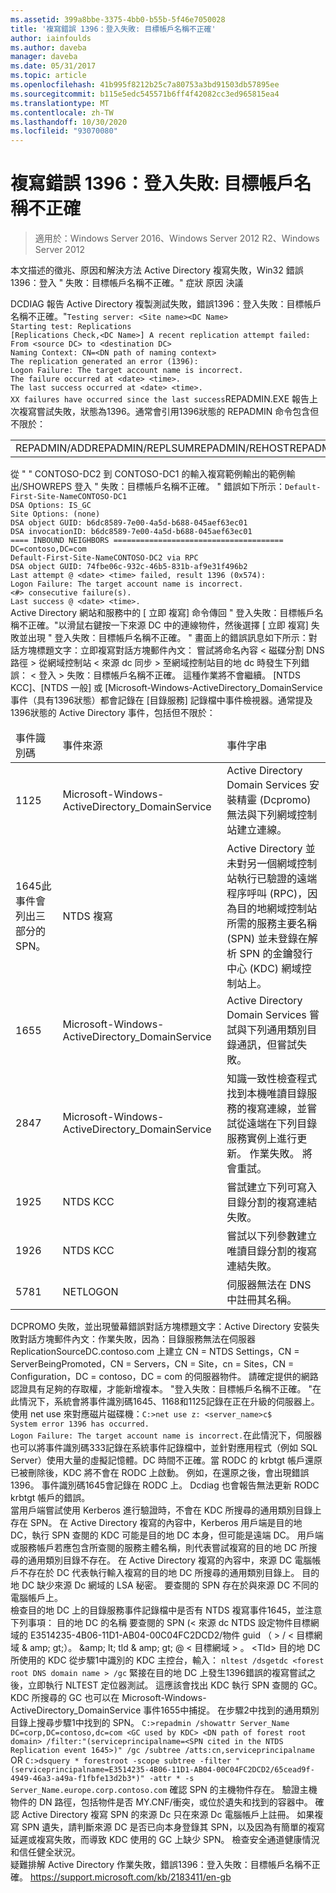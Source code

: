 ```yaml
---
ms.assetid: 399a8bbe-3375-4bb0-b55b-5f46e7050028
title: '複寫錯誤 1396：登入失敗: 目標帳戶名稱不正確'
author: iainfoulds
ms.author: daveba
manager: daveba
ms.date: 05/31/2017
ms.topic: article
ms.openlocfilehash: 41b995f8212b25c7a80753a3bd91503db57895ee
ms.sourcegitcommit: b115e5edc545571b6ff4f42082cc3ed965815ea4
ms.translationtype: MT
ms.contentlocale: zh-TW
ms.lasthandoff: 10/30/2020
ms.locfileid: "93070080"
---
```

# <a name="replication-error-1396-logon-failure-the-target-account-name-is-incorrect"></a>複寫錯誤 1396：登入失敗: 目標帳戶名稱不正確

>適用於：Windows Server 2016、Windows Server 2012 R2、Windows Server 2012


<developerConceptualDocument xmlns="https://ddue.schemas.microsoft.com/authoring/2003/5" xmlns:xlink="https://www.w3.org/1999/xlink" xmlns:xsi="https://www.w3.org/2001/XMLSchema-instance" xsi:schemaLocation="https://ddue.schemas.microsoft.com/authoring/2003/5 http://clixdevr3.blob.core.windows.net/ddueschema/developer.xsd"> <introduction>
    <para>本文描述的徵兆、原因和解決方法 Active Directory 複寫失敗，Win32 錯誤1396：登入 &quot; 失敗：目標帳戶名稱不正確。&quot; </para>
    <list class="bullet"> <listItem>
        <para>
          <link xlink:href="d3a01966-74c9-4c49-ba11-354b9acf7519#BKMK_Symptoms">症狀</link>
        </para>
      </listItem> <listItem>
        <para>
          <link xlink:href="d3a01966-74c9-4c49-ba11-354b9acf7519#BKMK_Causes">原因</link>
        </para>
      </listItem> <listItem>
        <para>
          <link xlink:href="d3a01966-74c9-4c49-ba11-354b9acf7519#BKMK_Resolutions">決議</link>
        </para>
      </listItem>
    </list>
  </introduction>
  <section address="BKMK_Symptoms">
    <title>徵兆</title>
    <content>
      <para />
      <list class="ordered">
<listItem><para>DCDIAG 報告 Active Directory 複製測試失敗，錯誤1396：登入失敗：目標帳戶名稱不正確。&quot;</para><code>Testing server: &lt;Site name&gt;&lt;DC Name&gt;
Starting test: Replications
[Replications Check,&lt;DC Name&gt;] A recent replication attempt failed:
From &lt;source DC&gt; to &lt;destination DC&gt;
Naming Context: CN=&lt;DN path of naming context&gt;
<codeFeaturedElement>The replication generated an error (1396):
Logon Failure: The target account name is incorrect.</codeFeaturedElement>
The failure occurred at &lt;date&gt; &lt;time&gt;.
The last success occurred at &lt;date&gt; &lt;time&gt;.
XX failures have occurred since the last success</code></listItem><listItem><para>REPADMIN.EXE 報告上次複寫嘗試失敗，狀態為1396。</para><para>通常會引用1396狀態的 REPADMIN 命令包含但不限於：</para><table xmlns:caps="https://schemas.microsoft.com/build/caps/2013/11"><tbody><tr><TD><list class="bullet"><listItem><para>REPADMIN/ADD</para></listItem><listItem><para>REPADMIN/REPLSUM</para></listItem><listItem><para>REPADMIN/REHOST</para></listItem><listItem><para>REPADMIN/SHOWVECTOR/LATENCY</para></listItem></list></TD><TD><list class="bullet"><listItem><para>REPADMIN/SHOWREPS</para></listItem><listItem><para>REPADMIN/SHOWREPL</para></listItem><listItem><para>REPADMIN/SYNCALL</para></listItem></list></TD></tr></tbody></table><para>從 &quot; &quot; CONTOSO-DC2 到 CONTOSO-DC1 的輸入複寫範例輸出的範例輸出/SHOWREPS 登入 &quot; 失敗：目標帳戶名稱不正確。 &quot; 錯誤如下所示：</para><code>Default-First-Site-NameCONTOSO-DC1
DSA Options: IS_GC
Site Options: (none)
DSA object GUID: b6dc8589-7e00-4a5d-b688-045aef63ec01
DSA invocationID: b6dc8589-7e00-4a5d-b688-045aef63ec01
==== INBOUND NEIGHBORS ======================================
DC=contoso,DC=com
Default-First-Site-NameCONTOSO-DC2 via RPC
DSA object GUID: 74fbe06c-932c-46b5-831b-af9e31f496b2
Last attempt @ &lt;date&gt; &lt;time&gt; failed, <codeFeaturedElement>result 1396 (0x574):
Logon Failure: The target account name is incorrect.</codeFeaturedElement>
&lt;#&gt; consecutive failure(s).
Last success @ &lt;date&gt; &lt;time&gt;.
</code></listItem><listItem><para>Active Directory 網站和服務中的 [ <ui>立即</ui> 複寫] 命令傳回 &quot; 登入失敗：目標帳戶名稱不正確。&quot;</para><para>以滑鼠右鍵按一下來源 DC 中的連線物件，然後選擇 [ <ui>立即</ui> 複寫] 失敗並出現 &quot; 登入失敗：目標帳戶名稱不正確。 &quot; 畫面上的錯誤訊息如下所示：</para><para>對話方塊標題文字：</para><para>立即複寫</para><para>對話方塊郵件內文： </para><para>嘗試將命名內容 &lt; 磁碟分割 DNS 路徑 &gt; 從網域控制站 &lt; 來源 dc 同步 &gt; 至網域控制站目的地 dc 時發生下列錯誤： &lt; 登入 &gt; 失敗：目標帳戶名稱不正確。 這種作業將不會繼續。 </para></listItem><listItem><para>[NTDS KCC]、[NTDS 一般] 或 [Microsoft-Windows-ActiveDirectory_DomainService 事件（具有1396狀態）都會記錄在 [目錄服務] 記錄檔中事件檢視器。</para><para>通常提及1396狀態的 Active Directory 事件，包括但不限於：</para><table xmlns:caps="https://schemas.microsoft.com/build/caps/2013/11"><thead><tr><TD><para>事件識別碼</para></TD><TD><para>事件來源</para></TD><TD><para>事件字串</para></TD></tr></thead><tbody><tr><TD><para>1125</para></TD><TD><para>Microsoft-Windows-ActiveDirectory_DomainService</para></TD><TD><para>Active Directory Domain Services 安裝精靈 (Dcpromo) 無法與下列網域控制站建立連線。</para></TD></tr><tr><TD><para>1645</para><para>此事件會列出三部分的 SPN。</para></TD><TD><para>NTDS 複寫</para></TD><TD><para>Active Directory 並未對另一個網域控制站執行已驗證的遠端程序呼叫 (RPC)，因為目的地網域控制站所需的服務主要名稱 (SPN) 並未登錄在解析 SPN 的金鑰發行中心 (KDC) 網域控制站上。</para></TD></tr><tr><TD><para>1655</para></TD><TD><para>Microsoft-Windows-ActiveDirectory_DomainService</para></TD><TD><para>Active Directory Domain Services 嘗試與下列通用類別目錄通訊，但嘗試失敗。</para></TD></tr><tr><TD><para>2847</para></TD><TD><para>Microsoft-Windows-ActiveDirectory_DomainService</para></TD><TD><para>知識一致性檢查程式找到本機唯讀目錄服務的複寫連線，並嘗試從遠端在下列目錄服務實例上進行更新。 作業失敗。 將會重試。</para></TD></tr><tr><TD><para>1925</para></TD><TD><para>NTDS KCC</para></TD><TD><para>嘗試建立下列可寫入目錄分割的複寫連結失敗。</para></TD></tr><tr><TD><para>1926</para></TD><TD><para>NTDS KCC</para></TD><TD><para>嘗試以下列參數建立唯讀目錄分割的複寫連結失敗。</para></TD></tr><tr><TD><para>5781</para></TD><TD><para>NETLOGON</para></TD><TD><para> 伺服器無法在 DNS 中註冊其名稱。</para></TD></tr></tbody></table></listItem><listItem><para>DCPROMO 失敗，並出現螢幕錯誤</para><para>對話方塊標題文字：</para><para>Active Directory 安裝失敗</para><para>對話方塊郵件內文：</para><para>作業失敗，因為：目錄服務無法在伺服器 ReplicationSourceDC.contoso.com 上建立 CN = NTDS Settings，CN = ServerBeingPromoted，CN = Servers，CN = Site，cn = Sites，CN = Configuration，DC = contoso，DC = com 的伺服器物件。 </para><para>請確定提供的網路認證具有足夠的存取權，才能新增複本。 </para><para>
&quot;登入失敗：目標帳戶名稱不正確。 &quot;</para><para>在此情況下，系統會將事件識別碼1645、1168和1125記錄在正在升級的伺服器上。</para></listItem><listItem><para>使用 <embeddedLabel>net use 來</embeddedLabel>對應磁片磁碟機：</para><code>C:&gt;net use z: &lt;server_name&gt;c$
System error 1396 has occurred.
Logon Failure: The target account name is incorrect.</code><para>在此情況下，伺服器也可以將事件識別碼333記錄在系統事件記錄檔中，並針對應用程式（例如 SQL Server）使用大量的虛擬記憶體。</para></listItem><listItem><para>DC 時間不正確。</para></listItem><listItem><para>當 RODC 的 krbtgt 帳戶還原已被刪除後，KDC 將不會在 RODC 上啟動。 例如，在還原之後，會出現錯誤1396。 </para><para>
事件識別碼1645會記錄在 RODC 上。 </para><para>
Dcdiag 也會報告無法更新 RODC krbtgt 帳戶的錯誤。 </para></listItem>
</list>
    </content>
  </section>
  <section address="BKMK_Causes">
    <title>原因</title>
    <content>
      <para />
      <list class="ordered">
        <listItem>
          <para>當用戶端嘗試使用 Kerberos 進行驗證時，不會在 KDC 所搜尋的通用類別目錄上存在 SPN。</para>
          <para>在 Active Directory 複寫的內容中，Kerberos 用戶端是目的地 DC，執行 SPN 查閱的 KDC 可能是目的地 DC 本身，但可能是遠端 DC。</para>
        </listItem>
        <listItem>
          <para>用戶端或服務帳戶若應包含所查閱的服務主體名稱，則代表嘗試複寫的目的地 DC 所搜尋的通用類別目錄不存在。</para>
          <para>在 Active Directory 複寫的內容中，來源 DC 電腦帳戶不存在於 DC 代表執行輸入複寫的目的地 DC 所搜尋的通用類別目錄上。</para>
        </listItem>
        <listItem>
          <para>目的地 DC 缺少來源 Dc 網域的 LSA 秘密。</para>
        </listItem>
        <listItem>
          <para>要查閱的 SPN 存在於與來源 DC 不同的電腦帳戶上。</para>
        </listItem>
      </list>
    </content>
  </section>
  <section address="BKMK_Resolutions">
    <title>解決方式</title>
    <content>
      <list class="ordered">
        <listItem>
          <para>檢查目的地 DC 上的目錄服務事件記錄檔中是否有 NTDS 複寫事件1645，並注意下列事項：</para>
          <para>目的地 DC 的名稱</para>
          <para>要查閱的 SPN (&lt; 來源 dc NTDS 設定物件目標網域的 E3514235-4B06-11D1-AB04-00C04FC2DCD2/物件 guid （ &gt; / &lt; 目標網域 &amp; amp; gt;）。 &amp;amp; lt; tld &amp; amp; gt; @ &lt; 目標網域 &gt; 。 &lt;Tld&gt;</para>
          <para>目的地 DC 所使用的 KDC</para>
        </listItem>
        <listItem>
          <para>從步驟1中識別的 KDC 主控台，輸入： </para>
          <code>nltest /dsgetdc &lt;forest root DNS domain name &gt; /gc</code>
          <para>緊接在目的地 DC 上發生1396錯誤的複寫嘗試之後，立即執行 NLTEST 定位器測試。 </para>
          <para>這應該會找出 KDC 執行 SPN 查閱的 GC。 </para>
          <para>KDC 所搜尋的 GC 也可以在 Microsoft-Windows-ActiveDirectory_DomainService 事件1655中捕捉。</para>
        </listItem>
        <listItem>
          <para>在步驟2中找到的通用類別目錄上搜尋步驟1中找到的 SPN。</para>
          <code>C:&gt;repadmin /showattr Server_Name DC=corp,DC=contoso,dc=com &lt;GC used by KDC&gt; &lt;DN path of forest root domain&gt; /filter:&quot;(serviceprincipalname=&lt;SPN cited in the NTDS Replication event 1645&gt;)&quot; /gc /subtree /atts:cn,serviceprincipalname</code>
          <para>OR</para>
          <code>C:&gt;dsquery * forestroot -scope subtree -filter &quot;(serviceprincipalname=E3514235-4B06-11D1-AB04-00C04FC2DCD2/65cead9f-4949-46a3-a49a-f1fbfe13d2b3*)&quot; -attr * -s Server_Name.europe.corp.contoso.com</code>
          <para>確認 SPN 的主機物件存在。</para>
          <para>驗證主機物件的 DN 路徑，包括物件是否 MY.CNF/衝突，或位於遺失和找到的容器中。</para>
          <para>確認 Active Directory 複寫 SPN 的來源 Dc 只在來源 Dc 電腦帳戶上註冊。</para>
          <para>如果複寫 SPN 遺失，請判斷來源 DC 是否已向本身登錄其 SPN，以及因為有簡單的複寫延遲或複寫失敗，而導致 KDC 使用的 GC 上缺少 SPN。</para>
        </listItem>
        <listItem>
          <para>檢查安全通道健康情況和信任健全狀況。</para>
        </listItem>
      </list>
    </content>
  </section>
  <relatedTopics>
    <externalLink>
      <linkText>疑難排解 Active Directory 作業失敗，錯誤1396：登入失敗：目標帳戶名稱不正確。</linkText>
      <linkUri><a href="https://support.microsoft.com/kb/2183411/en-gb" data-raw-source="https://support.microsoft.com/kb/2183411/en-gb">https://support.microsoft.com/kb/2183411/en-gb</a></linkUri>
    </externalLink>
  </relatedTopics>
</developerConceptualDocument>


